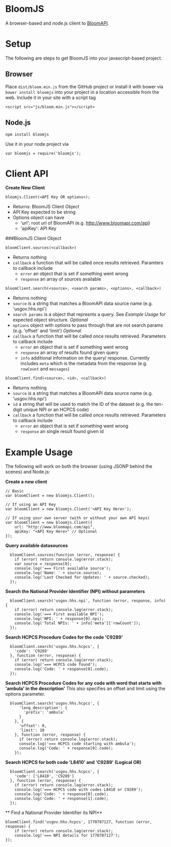 BloomJS
=======

A browser-based and node.js client to [BloomAPI](http://www.bloomapi.com).

# Setup

The following are steps to get BloomJS into your javascript-based project.

## Browser
Place `dist/bloom.min.js` from the GitHub project or install it with bower via `bower install bloomjs` into your project in a location accessible from the web. Include it in your site with a script tag

    <script src="js/bloom.min.js"></script>

## Node.js

    npm install bloomjs

Use it in your node project via

    var bloomjs = require('bloomjs');
    
# Client API

**Create New Client**

`bloomjs.Client(<API Key OR options>);`

* Returns: BloomJS Client Object
* API Key expected to be string
* Options object can have
  * 'url': root url of BloomAPI (e.g. http://www.bloomapi.com/api)
  * 'apiKey': API Key

###BloomJS Client Object

`bloomClient.sources(<callback>)`
* Returns nothing
* `callback` a function that will be called once results retrieved. Paramters to callback include
  * `error` an object that is set if something went wrong
  * `response` an array of sources available

`bloomClient.search(<source>, <search params>, <options>, <callback>)`

* Returns nothing
* `source` is a string that matches a BloomAPI data source name (e.g. 'usgov.hhs.npi')
* `search params` is a object that represnts a query. See *Example Usage* for expected object structure. *Optional*
* `options` object with options to pass through that are not search params (e.g. 'offset' and 'limit') *Optional*
* `callback` a function that will be called once results retrieved. Parameters to callback include
  *  `error` an object that is set if something went wrong
  *  `response` an array of results found given query
  *  `info` additional information on the query/ response. Currently includes `meta` which is the metadata from the response (e.g. `rowCount` and `messages`)

`bloomClient.find(<source>, <id>, <callback>)`
* Returns nothing
* `source` is a string that matches a BloomAPI data source name (e.g. 'usgov.hhs.npi')
* `id` a string that will be used to match the ID of the dataset (e.g. the ten-digit unique NPI or an HCPCS code)
* `callback` a function that will be called once results retrieved. Parameters to callback include
  *  `error` an object that is set if something went wrong
  *  `response` an single result found given id

# Example Usage

The following will work on both the browser (using JSONP behind the scenes) and Node.js:

**Create a new client**

    // Basic
    var bloomClient = new bloomjs.Client();
    
    // If using an API Key
    var bloomClient = new bloomjs.Client('<API Key Here>');
    
    // If using your own server (with or without your own API keys)
    var bloomClient = new bloomjs.Client({
        url: "http://www.bloomapi.com/api",
        apiKey: "<API Key Here>" // Optional
    });

**Query available datasources**

      bloomClient.sources(function (error, response) {
        if (error) return console.log(error.stack);
        var source = response[0];
        console.log('=== First available source');
        console.log('Name: ' + source.source);
        console.log('Last Checked for Updates: ' + source.checked);
      });

**Search the National Provider Identifier (NPI) without parameters**

      bloomClient.search('usgov.hhs.npi', function (error, response, info) {
        if (error) return console.log(error.stack);
        console.log('=== First available NPI');
        console.log('NPI: ' + response[0].npi);
        console.log('Total NPIs: ' + info['meta']['rowCount']);
      });

**Search HCPCS Procedure Codes for the code 'C9289'**

      bloomClient.search('usgov.hhs.hcpcs', {
        'code': 'C9289'
      }, function (error, response) {
        if (error) return console.log(error.stack);
        console.log('=== HCPCS code found');
        console.log('Code: ' + response[0].code);
      });

**Search HCPCS Procedure Codes for any code with word that starts with 'ambula' in the description'**
This also specifies an offset and limit using the options parameter.

      bloomClient.search('usgov.hhs.hcpcs', {
          'long_description': {
            'prefix': 'ambula'
          }
        }, {
          'offset': 0,
          'limit': 10
        }, function (error, response) {
          if (error) return console.log(error.stack);
          console.log('=== HCPCS code starting with ambula');
          console.log('Code: ' + response[0].code);
        });

**Search HCPCS for both code 'L8410' and 'C9289' (Logical OR)**

      bloomClient.search('usgov.hhs.hcpcs', {
        'code': ['L8410', 'C9289']
      }, function (error, response) {
        if (error) return console.log(error.stack);
        console.log('=== HCPCS code with codes L8410 or C9289');
        console.log('Code: ' + response[0].code);
        console.log('Code: ' + response[1].code);
      });

** Find a National Provider Identifier its NPI**

    bloomClient.find('usgov.hhs.hcpcs', 1770707127, function (error, response) {
        if (error) return console.log(error.stack);
        console.log('=== NPI details for 1770707127');
    });
